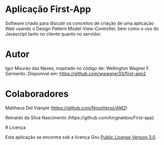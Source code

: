 # Aplicação First-App
Software criado para discutir os conceitos de criação de uma aplicação Web usando o Design Pattern Model-View-Controller, bem como o uso do Javascript tanto no cliente quanto no servidor.
# Autor
Igor Mourão das Neves, inspirado no código de: Wellington Wagner F. Sarmento. Disponível em: https://github.com/wwagner33/first-app2
# Colaboradores 
Mattheus Del Vianple (https://github.com/NovoVerso/AM2)
<p> Reinaldo da Silva Nascimento (https://github.com/kingnaldoo/First-app) </p>
# Licença

Esta aplicação se encontra sob a licença Gnu [Public License Version 3.0](https://github.com/igorNeves007/first-app/blob/main/LICENSE).
